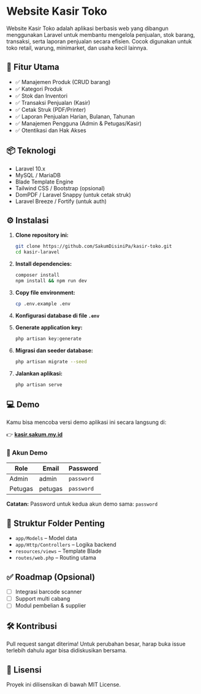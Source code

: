 # Website Kasir Toko

Website Kasir Toko adalah aplikasi berbasis web yang dibangun menggunakan Laravel untuk membantu mengelola penjualan, stok barang, transaksi, serta laporan penjualan secara efisien. Cocok digunakan untuk toko retail, warung, minimarket, dan usaha kecil lainnya.

## 🔧 Fitur Utama

- ✅ Manajemen Produk (CRUD barang)
- ✅ Kategori Produk
- ✅ Stok dan Inventori
- ✅ Transaksi Penjualan (Kasir)
- ✅ Cetak Struk (PDF/Printer)
- ✅ Laporan Penjualan Harian, Bulanan, Tahunan
- ✅ Manajemen Pengguna (Admin & Petugas/Kasir)
- ✅ Otentikasi dan Hak Akses

## 📦 Teknologi

- Laravel 10.x
- MySQL / MariaDB
- Blade Template Engine
- Tailwind CSS / Bootstrap (opsional)
- DomPDF / Laravel Snappy (untuk cetak struk)
- Laravel Breeze / Fortify (untuk auth)

## ⚙️ Instalasi

1. **Clone repository ini:**
   ```bash
   git clone https://github.com/SakumDisiniPa/kasir-toko.git
   cd kasir-laravel
   ```

2. **Install dependencies:**

   ```bash
   composer install
   npm install && npm run dev
   ```

3. **Copy file environment:**

   ```bash
   cp .env.example .env
   ```

4. **Konfigurasi database di file `.env`**

5. **Generate application key:**

   ```bash
   php artisan key:generate
   ```

6. **Migrasi dan seeder database:**

   ```bash
   php artisan migrate --seed
   ```

7. **Jalankan aplikasi:**

   ```bash
   php artisan serve
   ```

## 💻 Demo

Kamu bisa mencoba versi demo aplikasi ini secara langsung di:

👉 **[kasir.sakum.my.id](https://kasir.sakum.my.id)**

### 🔐 Akun Demo

| Role    | Email   | Password   |
| ------- | --------| ---------- |
| Admin   | admin   | `password` |
| Petugas | petugas | `password` |

**Catatan:** Password untuk kedua akun demo sama: `password`

## 📁 Struktur Folder Penting

* `app/Models` – Model data
* `app/Http/Controllers` – Logika backend
* `resources/views` – Template Blade
* `routes/web.php` – Routing utama

## ✅ Roadmap (Opsional)

* [ ] Integrasi barcode scanner
* [ ] Support multi cabang
* [ ] Modul pembelian & supplier

## 🛠 Kontribusi

Pull request sangat diterima! Untuk perubahan besar, harap buka issue terlebih dahulu agar bisa didiskusikan bersama.

## 📄 Lisensi

Proyek ini dilisensikan di bawah MIT License.

